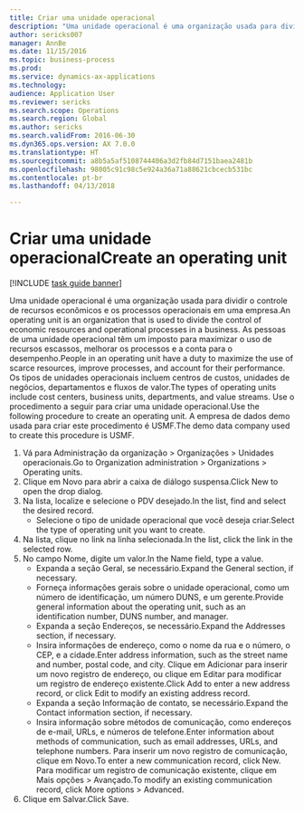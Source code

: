 ```yaml
--- 
title: Criar uma unidade operacional
description: "Uma unidade operacional é uma organização usada para dividir o controle de recursos econômicos e os processos operacionais em uma empresa."
author: sericks007
manager: AnnBe
ms.date: 11/15/2016
ms.topic: business-process
ms.prod: 
ms.service: dynamics-ax-applications
ms.technology: 
audience: Application User
ms.reviewer: sericks
ms.search.scope: Operations
ms.search.region: Global
ms.author: sericks
ms.search.validFrom: 2016-06-30
ms.dyn365.ops.version: AX 7.0.0
ms.translationtype: HT
ms.sourcegitcommit: a8b5a5af5108744406a3d2fb84d7151baea2481b
ms.openlocfilehash: 98005c91c98c5e924a36a71a88621cbcecb531bc
ms.contentlocale: pt-br
ms.lasthandoff: 04/13/2018

---
```

# <a name="create-an-operating-unit"></a><span data-ttu-id="1aee8-103">Criar uma unidade operacional</span><span class="sxs-lookup"><span data-stu-id="1aee8-103">Create an operating unit</span></span>

[!INCLUDE [task guide banner](../../includes/task-guide-banner.md)]

<span data-ttu-id="1aee8-104">Uma unidade operacional é uma organização usada para dividir o controle de recursos econômicos e os processos operacionais em uma empresa.</span><span class="sxs-lookup"><span data-stu-id="1aee8-104">An operating unit is an organization that is used to divide the control of economic resources and operational processes in a business.</span></span> <span data-ttu-id="1aee8-105">As pessoas de uma unidade operacional têm um imposto para maximizar o uso de recursos escassos, melhorar os processos e a conta para o desempenho.</span><span class="sxs-lookup"><span data-stu-id="1aee8-105">People in an operating unit have a duty to maximize the use of scarce resources, improve processes, and account for their performance.</span></span> <span data-ttu-id="1aee8-106">Os tipos de unidades operacionais incluem centros de custos, unidades de negócios, departamentos e fluxos de valor.</span><span class="sxs-lookup"><span data-stu-id="1aee8-106">The types of operating units include cost centers, business units, departments, and value streams.</span></span> <span data-ttu-id="1aee8-107">Use o procedimento a seguir para criar uma unidade operacional.</span><span class="sxs-lookup"><span data-stu-id="1aee8-107">Use the following procedure to create an operating unit.</span></span> <span data-ttu-id="1aee8-108">A empresa de dados demo usada para criar este procedimento é USMF.</span><span class="sxs-lookup"><span data-stu-id="1aee8-108">The demo data company used to create this procedure is USMF.</span></span>

1. <span data-ttu-id="1aee8-109">Vá para Administração da organização > Organizações > Unidades operacionais.</span><span class="sxs-lookup"><span data-stu-id="1aee8-109">Go to Organization administration > Organizations > Operating units.</span></span>
2. <span data-ttu-id="1aee8-110">Clique em Novo para abrir a caixa de diálogo suspensa.</span><span class="sxs-lookup"><span data-stu-id="1aee8-110">Click New to open the drop dialog.</span></span>
3. <span data-ttu-id="1aee8-111">Na lista, localize e selecione o PDV desejado.</span><span class="sxs-lookup"><span data-stu-id="1aee8-111">In the list, find and select the desired record.</span></span>
    * <span data-ttu-id="1aee8-112">Selecione o tipo de unidade operacional que você deseja criar.</span><span class="sxs-lookup"><span data-stu-id="1aee8-112">Select the type of operating unit you want to create.</span></span>  
4. <span data-ttu-id="1aee8-113">Na lista, clique no link na linha selecionada.</span><span class="sxs-lookup"><span data-stu-id="1aee8-113">In the list, click the link in the selected row.</span></span>
5. <span data-ttu-id="1aee8-114">No campo Nome, digite um valor.</span><span class="sxs-lookup"><span data-stu-id="1aee8-114">In the Name field, type a value.</span></span>
    * <span data-ttu-id="1aee8-115">Expanda a seção Geral, se necessário.</span><span class="sxs-lookup"><span data-stu-id="1aee8-115">Expand the General section, if necessary.</span></span>  
    * <span data-ttu-id="1aee8-116">Forneça informações gerais sobre o unidade operacional, como um número de identificação, um número DUNS, e um gerente.</span><span class="sxs-lookup"><span data-stu-id="1aee8-116">Provide general information about the operating unit, such as an identification number, DUNS number, and manager.</span></span>    
    * <span data-ttu-id="1aee8-117">Expanda a seção Endereços, se necessário.</span><span class="sxs-lookup"><span data-stu-id="1aee8-117">Expand the Addresses section, if necessary.</span></span>  
    * <span data-ttu-id="1aee8-118">Insira informações de endereço, como o nome da rua e o número, o CEP, e a cidade.</span><span class="sxs-lookup"><span data-stu-id="1aee8-118">Enter address information, such as the street name and number, postal code, and city.</span></span> <span data-ttu-id="1aee8-119">Clique em Adicionar para inserir um novo registro de endereço, ou clique em Editar para modificar um registro de endereço existente.</span><span class="sxs-lookup"><span data-stu-id="1aee8-119">Click Add to enter a new address record, or click Edit to modify an existing address record.</span></span>   
    * <span data-ttu-id="1aee8-120">Expanda a seção Informação de contato, se necessário.</span><span class="sxs-lookup"><span data-stu-id="1aee8-120">Expand the Contact information section, if necessary.</span></span>  
    * <span data-ttu-id="1aee8-121">Insira informação sobre métodos de comunicação, como endereços de e-mail, URLs, e números de telefone.</span><span class="sxs-lookup"><span data-stu-id="1aee8-121">Enter information about methods of communication, such as email addresses, URLs, and telephone numbers.</span></span> <span data-ttu-id="1aee8-122">Para inserir um novo registro de comunicação, clique em Novo.</span><span class="sxs-lookup"><span data-stu-id="1aee8-122">To enter a new communication record, click New.</span></span> <span data-ttu-id="1aee8-123">Para modificar um registro de comunicação existente, clique em Mais opções > Avançado.</span><span class="sxs-lookup"><span data-stu-id="1aee8-123">To modify an existing communication record, click More options > Advanced.</span></span>   
6. <span data-ttu-id="1aee8-124">Clique em Salvar.</span><span class="sxs-lookup"><span data-stu-id="1aee8-124">Click Save.</span></span>


